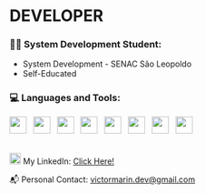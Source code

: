# DEVELOPER
### 👩‍💻 System Development Student:

-  System Development - SENAC São Leopoldo
-  Self-Educated

### 💻 Languages and Tools:
<div style="display: inline_block">
          <img height=30 widht=40 src="https://cdn.jsdelivr.net/gh/devicons/devicon/icons/java/java-original.svg" /> &nbsp;
          <img height=30 widht=40 src="https://cdn.jsdelivr.net/gh/devicons/devicon/icons/typescript/typescript-original.svg" /> &nbsp;
          <img height=30 widht=40 src="https://cdn.jsdelivr.net/gh/devicons/devicon/icons/nodejs/nodejs-original.svg" /> &nbsp;
          <img height=30 widht=40 src="https://cdn.jsdelivr.net/gh/devicons/devicon/icons/mysql/mysql-original-wordmark.svg"/> &nbsp;
          <img height=30 widht=40 src="https://cdn.jsdelivr.net/gh/devicons/devicon/icons/sequelize/sequelize-original.svg"/> &nbsp;
          <img height=30 widht=40 src="https://cdn.jsdelivr.net/gh/devicons/devicon/icons/javascript/javascript-original.svg"/> &nbsp;
          <img height=30 widht=40 src="https://upload.wikimedia.org/wikipedia/commons/5/59/JUnit_5_Banner.png"/> &nbsp;
          <img height=30 widht=40 src="https://cdn.icon-icons.com/icons2/2107/PNG/512/file_type_maven_icon_130397.png"/>
          
</div>          
<br>
<div style="display: inline_block">
            <p>
                      <img height=20 width=20 src="https://cdn.jsdelivr.net/gh/devicons/devicon/icons/linkedin/linkedin-original.svg"/>
                      My LinkedIn: 
                      <a href="https://www.linkedin.com/in/victor-marin-9a025b275/"> Click Here!</a>
            </p>
</div>

📬 Personal Contact: victormarin.dev@gmail.com


